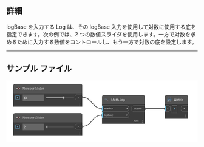 ## 詳細
logBase を入力する Log は、その logBase 入力を使用して対数に使用する底を指定できます。次の例では、2 つの数値スライダを使用します。一方で対数を求めるために入力する数値をコントロールし、もう一方で対数の底を設定します。
___
## サンプル ファイル

![Log (number, logBase)](./DSCore.Math.Log(number,%20logBase)_img.jpg)

